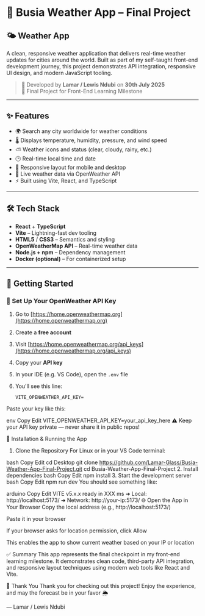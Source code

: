 # 🚌 Busia Weather App – Final Project

## 🌤️ Weather App

A clean, responsive weather application that delivers real-time weather updates for cities around the world. Built as part of my self-taught front-end development journey, this project demonstrates API integration, responsive UI design, and modern JavaScript tooling.

> 📅 Developed by **Lamar / Lewis Ndubi** on **30th July 2025**  
> 🧠 Final Project for Front-End Learning Milestone

---

## ✨ Features

- 🌍 Search any city worldwide for weather conditions  
- 🌡 Displays temperature, humidity, pressure, and wind speed  
- ⛅ Weather icons and status (clear, cloudy, rainy, etc.)  
- 🕒 Real-time local time and date  
- 📱 Responsive layout for mobile and desktop  
- 🔄 Live weather data via OpenWeather API  
- ⚡ Built using Vite, React, and TypeScript  

---

## 🛠 Tech Stack

- **React** + **TypeScript**  
- **Vite** – Lightning-fast dev tooling  
- **HTML5** / **CSS3** – Semantics and styling  
- **OpenWeatherMap API** – Real-time weather data  
- **Node.js + npm** – Dependency management  
- **Docker (optional)** – For containerized setup  

---

## 🚀 Getting Started

### 🔐 Set Up Your OpenWeather API Key

1. Go to [https://home.openweathermap.org](https://home.openweathermap.org)  
2. Create a **free account**  
3. Visit [https://home.openweathermap.org/api_keys](https://home.openweathermap.org/api_keys)  
4. Copy your **API key**  
5. In your IDE (e.g. VS Code), open the `.env` file  
6. You'll see this line:

   ```env
   VITE_OPENWEATHER_API_KEY=
Paste your key like this:

env
Copy
Edit
VITE_OPENWEATHER_API_KEY=your_api_key_here
⚠️ Keep your API key private — never share it in public repos!

🧪 Installation & Running the App
1. Clone the Repository
For Linux or in your VS Code terminal:

bash
Copy
Edit
cd Desktop
git clone https://github.com/Lamar-Glass/Busia-Weather-App-Final-Project.git
cd Busia-Weather-App-Final-Project
2. Install dependencies
bash
Copy
Edit
npm install
3. Start the development server
bash
Copy
Edit
npm run dev
You should see something like:

arduino
Copy
Edit
VITE v5.x.x  ready in XXX ms
➜  Local:   http://localhost:5173/
➜  Network: http://your-ip:5173/
🌐 Open the App in Your Browser
Copy the local address (e.g., http://localhost:5173/)

Paste it in your browser

If your browser asks for location permission, click Allow

This enables the app to show current weather based on your IP or location

✅ Summary
This app represents the final checkpoint in my front-end learning milestone. It demonstrates clean code, third-party API integration, and responsive layout techniques using modern web tools like React and Vite.

🙏 Thank You
Thank you for checking out this project!
Enjoy the experience, and may the forecast be in your favor 🌦️

— Lamar / Lewis Ndubi